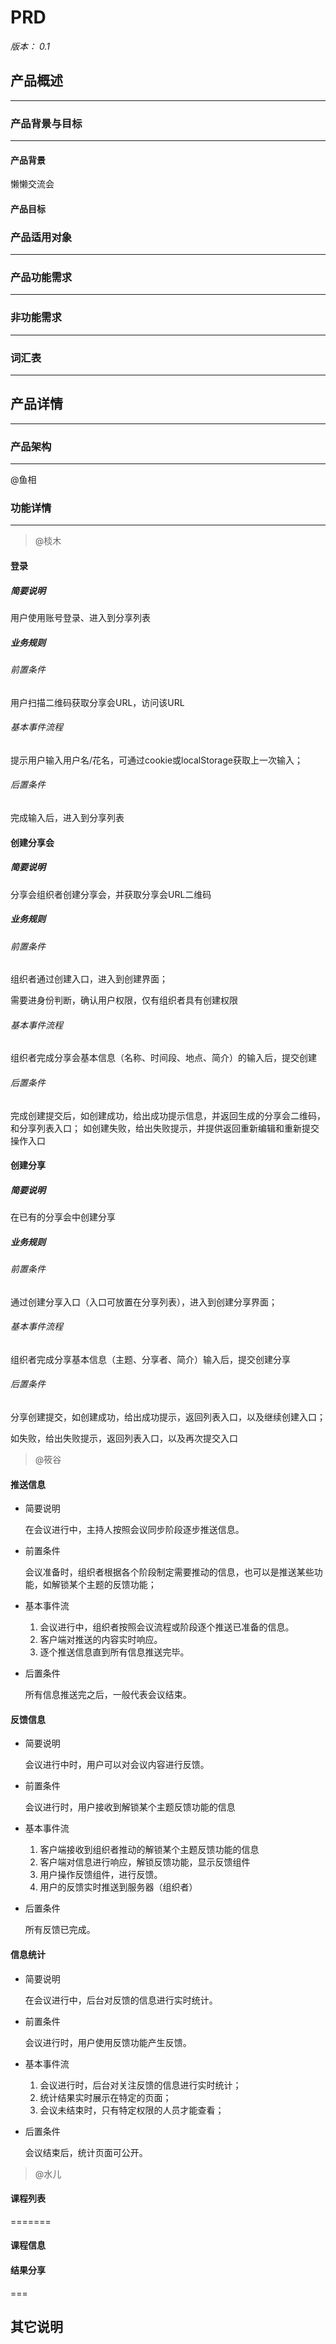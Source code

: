 # PRD
*版本： 0.1*




## 产品概述
* * *


### 产品背景与目标
* * *

#### 产品背景
懒懒交流会


#### 产品目标

### 产品适用对象
* * *


### 产品功能需求
* * *

### 非功能需求
* * *

### 词汇表
* * *


## 产品详情
* * *
### 产品架构
* * *
@鱼相

### 功能详情
* * *

>@棪木

#### 登录

##### 简要说明
用户使用账号登录、进入到分享列表

##### 业务规则
###### 前置条件
用户扫描二维码获取分享会URL，访问该URL
###### 基本事件流程
提示用户输入用户名/花名，可通过cookie或localStorage获取上一次输入；
###### 后置条件
完成输入后，进入到分享列表

#### 创建分享会

##### 简要说明
分享会组织者创建分享会，并获取分享会URL二维码

##### 业务规则
###### 前置条件
组织者通过创建入口，进入到创建界面；

需要进身份判断，确认用户权限，仅有组织者具有创建权限
###### 基本事件流程
组织者完成分享会基本信息（名称、时间段、地点、简介）的输入后，提交创建
###### 后置条件
完成创建提交后，如创建成功，给出成功提示信息，并返回生成的分享会二维码，和分享列表入口；
如创建失败，给出失败提示，并提供返回重新编辑和重新提交操作入口

#### 创建分享

##### 简要说明
在已有的分享会中创建分享

##### 业务规则
###### 前置条件
通过创建分享入口（入口可放置在分享列表），进入到创建分享界面；
###### 基本事件流程
组织者完成分享基本信息（主题、分享者、简介）输入后，提交创建分享
###### 后置条件
分享创建提交，如创建成功，给出成功提示，返回列表入口，以及继续创建入口；

如失败，给出失败提示，返回列表入口，以及再次提交入口

>@筱谷


#### 推送信息

* 简要说明

	在会议进行中，主持人按照会议同步阶段逐步推送信息。

* 前置条件

	会议准备时，组织者根据各个阶段制定需要推动的信息，也可以是推送某些功能，如解锁某个主题的反馈功能；

	
* 基本事件流

	1. 会议进行中，组织者按照会议流程或阶段逐个推送已准备的信息。
	2. 客户端对推送的内容实时响应。
	3. 逐个推送信息直到所有信息推送完毕。

* 后置条件

	所有信息推送完之后，一般代表会议结束。

#### 反馈信息


* 简要说明

	会议进行中时，用户可以对会议内容进行反馈。
	
* 前置条件

	会议进行时，用户接收到解锁某个主题反馈功能的信息
	
* 基本事件流

	1. 客户端接收到组织者推动的解锁某个主题反馈功能的信息
	2. 客户端对信息进行响应，解锁反馈功能，显示反馈组件
	3. 用户操作反馈组件，进行反馈。
	4. 用户的反馈实时推送到服务器（组织者）

* 后置条件

	所有反馈已完成。

#### 信息统计


* 简要说明

	在会议进行中，后台对反馈的信息进行实时统计。
	
* 前置条件

	会议进行时，用户使用反馈功能产生反馈。
	
* 基本事件流

	1. 会议进行时，后台对关注反馈的信息进行实时统计；
	2. 统计结果实时展示在特定的页面；
	3. 会议未结束时，只有特定权限的人员才能查看；

* 后置条件

	会议结束后，统计页面可公开。
	

>@水儿

#### 课程列表


=======
#### 课程信息

#### 结果分享


===
## 其它说明
